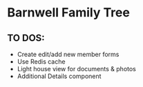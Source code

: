 # Barnwell Family Tree

## TO DOS:

- Create edit/add new member forms
- Use Redis cache
- Light house view for documents & photos
- Additional Details component
